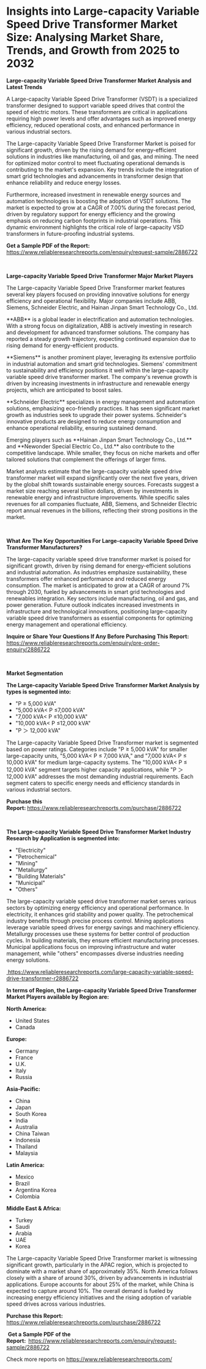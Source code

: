 <p><h1>Insights into Large-capacity Variable Speed Drive Transformer Market Size: Analysing Market Share, Trends, and Growth from 2025 to 2032</h1></p><p><strong>Large-capacity Variable Speed Drive Transformer Market Analysis and Latest Trends</strong></p>
<p><p>A Large-capacity Variable Speed Drive Transformer (VSDT) is a specialized transformer designed to support variable speed drives that control the speed of electric motors. These transformers are critical in applications requiring high power levels and offer advantages such as improved energy efficiency, reduced operational costs, and enhanced performance in various industrial sectors.</p><p>The Large-capacity Variable Speed Drive Transformer Market is poised for significant growth, driven by the rising demand for energy-efficient solutions in industries like manufacturing, oil and gas, and mining. The need for optimized motor control to meet fluctuating operational demands is contributing to the market's expansion. Key trends include the integration of smart grid technologies and advancements in transformer design that enhance reliability and reduce energy losses.</p><p>Furthermore, increased investment in renewable energy sources and automation technologies is boosting the adoption of VSDT solutions. The market is expected to grow at a CAGR of 7.00% during the forecast period, driven by regulatory support for energy efficiency and the growing emphasis on reducing carbon footprints in industrial operations. This dynamic environment highlights the critical role of large-capacity VSD transformers in future-proofing industrial systems.</p></p>
<p><strong>Get a Sample PDF of the Report:&nbsp;</strong> <a href="https://www.reliableresearchreports.com/enquiry/request-sample/2886722?utm_campaign=3319&utm_medium=2&utm_source=Github&utm_content=ia&utm_term=13032025&utm_id=large-capacity-variable-speed-drive-transformer">https://www.reliableresearchreports.com/enquiry/request-sample/2886722</a></p>
<p>&nbsp;</p>
<p><strong>Large-capacity Variable Speed Drive Transformer Major Market Players</strong></p>
<p><p>The Large-capacity Variable Speed Drive Transformer market features several key players focused on providing innovative solutions for energy efficiency and operational flexibility. Major companies include ABB, Siemens, Schneider Electric, and Hainan Jinpan Smart Technology Co., Ltd.</p><p>**ABB** is a global leader in electrification and automation technologies. With a strong focus on digitalization, ABB is actively investing in research and development for advanced transformer solutions. The company has reported a steady growth trajectory, expecting continued expansion due to rising demand for energy-efficient products.</p><p>**Siemens** is another prominent player, leveraging its extensive portfolio in industrial automation and smart grid technologies. Siemens' commitment to sustainability and efficiency positions it well within the large-capacity variable speed drive transformer market. The company's revenue growth is driven by increasing investments in infrastructure and renewable energy projects, which are anticipated to boost sales.</p><p>**Schneider Electric** specializes in energy management and automation solutions, emphasizing eco-friendly practices. It has seen significant market growth as industries seek to upgrade their power systems. Schneider's innovative products are designed to reduce energy consumption and enhance operational reliability, ensuring sustained demand.</p><p>Emerging players such as **Hainan Jinpan Smart Technology Co., Ltd.** and **Newonder Special Electric Co., Ltd.** also contribute to the competitive landscape. While smaller, they focus on niche markets and offer tailored solutions that complement the offerings of larger firms.</p><p>Market analysts estimate that the large-capacity variable speed drive transformer market will expand significantly over the next five years, driven by the global shift towards sustainable energy sources. Forecasts suggest a market size reaching several billion dollars, driven by investments in renewable energy and infrastructure improvements. While specific sales revenues for all companies fluctuate, ABB, Siemens, and Schneider Electric report annual revenues in the billions, reflecting their strong positions in the market.</p></p>
<p>&nbsp;</p>
<p><strong>What Are The Key Opportunities For Large-capacity Variable Speed Drive Transformer Manufacturers?</strong></p>
<p><p>The large-capacity variable speed drive transformer market is poised for significant growth, driven by rising demand for energy-efficient solutions and industrial automation. As industries emphasize sustainability, these transformers offer enhanced performance and reduced energy consumption. The market is anticipated to grow at a CAGR of around 7% through 2030, fueled by advancements in smart grid technologies and renewables integration. Key sectors include manufacturing, oil and gas, and power generation. Future outlook indicates increased investments in infrastructure and technological innovations, positioning large-capacity variable speed drive transformers as essential components for optimizing energy management and operational efficiency.</p></p>
<p><strong>Inquire or Share Your Questions If Any Before Purchasing This Report:</strong> <a href="https://www.reliableresearchreports.com/enquiry/pre-order-enquiry/2886722?utm_campaign=3319&utm_medium=2&utm_source=Github&utm_content=ia&utm_term=13032025&utm_id=large-capacity-variable-speed-drive-transformer">https://www.reliableresearchreports.com/enquiry/pre-order-enquiry/2886722</a></p>
<p>&nbsp;</p>
<p><strong>Market Segmentation</strong></p>
<p><strong>The Large-capacity Variable Speed Drive Transformer Market Analysis by types is segmented into:</strong></p>
<p><ul><li>"P ≥ 5,000 kVA"</li><li>"5,000 kVA< P ≤7,000 kVA"</li><li>"7,000 kVA< P ≤10,000 kVA"</li><li>"10,000 kVA< P ≤12,000 kVA"</li><li>"P ＞ 12,000 kVA"</li></ul></p>
<p><p>The Large-capacity Variable Speed Drive Transformer market is segmented based on power ratings. Categories include "P ≥ 5,000 kVA" for smaller large-capacity units, "5,000 kVA< P ≤ 7,000 kVA," and "7,000 kVA< P ≤ 10,000 kVA" for medium large-capacity systems. The "10,000 kVA< P ≤ 12,000 kVA" segment targets higher capacity applications, while "P ＞ 12,000 kVA" addresses the most demanding industrial requirements. Each segment caters to specific energy needs and efficiency standards in various industrial sectors.</p></p>
<p><strong>Purchase this Report:&nbsp;</strong><a href="https://www.reliableresearchreports.com/purchase/2886722?utm_campaign=3319&utm_medium=2&utm_source=Github&utm_content=ia&utm_term=13032025&utm_id=large-capacity-variable-speed-drive-transformer">https://www.reliableresearchreports.com/purchase/2886722</a></p>
<p>&nbsp;</p>
<p><strong>The Large-capacity Variable Speed Drive Transformer Market Industry Research by Application is segmented into:</strong></p>
<p><ul><li>"Electricity"</li><li>"Petrochemical"</li><li>"Mining"</li><li>"Metallurgy"</li><li>"Building Materials"</li><li>"Municipal"</li><li>"Others"</li></ul></p>
<p><p>The large-capacity variable speed drive transformer market serves various sectors by optimizing energy efficiency and operational performance. In electricity, it enhances grid stability and power quality. The petrochemical industry benefits through precise process control. Mining applications leverage variable speed drives for energy savings and machinery efficiency. Metallurgy processes use these systems for better control of production cycles. In building materials, they ensure efficient manufacturing processes. Municipal applications focus on improving infrastructure and water management, while "others" encompasses diverse industries needing energy solutions.</p></p>
<p><a href="https://www.reliableresearchreports.com/large-capacity-variable-speed-drive-transformer-r2886722?utm_campaign=3319&utm_medium=2&utm_source=Github&utm_content=ia&utm_term=13032025&utm_id=large-capacity-variable-speed-drive-transformer">&nbsp;https://www.reliableresearchreports.com/large-capacity-variable-speed-drive-transformer-r2886722</a></p>
<p><strong>In terms of Region, the Large-capacity Variable Speed Drive Transformer Market Players available by Region are:</strong></p>
<p>
    <p> <strong> North America: </strong>
        <ul>
            <li>United States</li>
            <li>Canada</li>
        </ul>
        </p> 
    <p> <strong> Europe: </strong>
        <ul>
            <li>Germany</li>
            <li>France</li>
            <li>U.K.</li>
            <li>Italy</li>
            <li>Russia</li>
        </ul>
        </p> 
    <p> <strong> Asia-Pacific: </strong>
        <ul>
            <li>China</li>
            <li>Japan</li>
            <li>South Korea</li>
            <li>India</li>
            <li>Australia</li>
            <li>China Taiwan</li>
            <li>Indonesia</li>
            <li>Thailand</li>
            <li>Malaysia</li>
        </ul>
        </p> 
    <p> <strong> Latin America: </strong>
        <ul>
            <li>Mexico</li>
            <li>Brazil</li>
            <li>Argentina Korea</li>
            <li>Colombia</li>
        </ul>
        </p> 
    <p> <strong> Middle East & Africa: </strong>
        <ul>
            <li>Turkey</li>
            <li>Saudi</li>
            <li>Arabia</li>
            <li>UAE</li>
            <li>Korea</li>
        </ul>
    </p>
    </p>
<p><p>The Large-capacity Variable Speed Drive Transformer market is witnessing significant growth, particularly in the APAC region, which is projected to dominate with a market share of approximately 35%. North America follows closely with a share of around 30%, driven by advancements in industrial applications. Europe accounts for about 25% of the market, while China is expected to capture around 10%. The overall demand is fueled by increasing energy efficiency initiatives and the rising adoption of variable speed drives across various industries.</p></p>
<p><strong>Purchase this Report: </strong><a href="https://www.reliableresearchreports.com/purchase/2886722?utm_campaign=3319&utm_medium=2&utm_source=Github&utm_content=ia&utm_term=13032025&utm_id=large-capacity-variable-speed-drive-transformer">https://www.reliableresearchreports.com/purchase/2886722</a></p>
<p>&nbsp;<strong>Get a Sample PDF of the Report:&nbsp;&nbsp;</strong><a href="https://www.reliableresearchreports.com/enquiry/request-sample/2886722?utm_campaign=3319&utm_medium=2&utm_source=Github&utm_content=ia&utm_term=13032025&utm_id=large-capacity-variable-speed-drive-transformer">https://www.reliableresearchreports.com/enquiry/request-sample/2886722</a></p>
<p><strong></strong></p>
<p>Check more reports on <a href="https://www.reliableresearchreports.com/?utm_campaign=3319&utm_medium=2&utm_source=Github&utm_content=ia&utm_term=13032025&utm_id=large-capacity-variable-speed-drive-transformer">https://www.reliableresearchreports.com/</a></p>